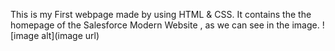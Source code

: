 This is my First webpage made by using HTML & CSS.
It contains the the homepage of the Salesforce Modern Website , as we can see in the image.
![image alt](image url)
